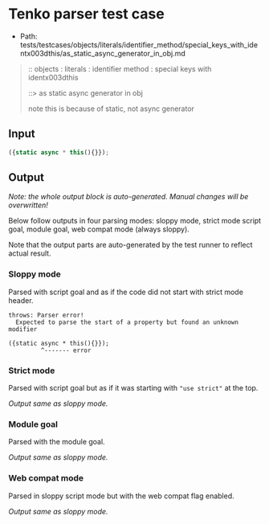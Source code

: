 # Tenko parser test case

- Path: tests/testcases/objects/literals/identifier_method/special_keys_with_identx003dthis/as_static_async_generator_in_obj.md

> :: objects : literals : identifier method : special keys with identx003dthis
>
> ::> as static async generator in obj
>
> note this is because of static, not async generator

## Input

`````js
({static async * this(){}});
`````

## Output

_Note: the whole output block is auto-generated. Manual changes will be overwritten!_

Below follow outputs in four parsing modes: sloppy mode, strict mode script goal, module goal, web compat mode (always sloppy).

Note that the output parts are auto-generated by the test runner to reflect actual result.

### Sloppy mode

Parsed with script goal and as if the code did not start with strict mode header.

`````
throws: Parser error!
  Expected to parse the start of a property but found an unknown modifier

({static async * this(){}});
         ^------- error
`````

### Strict mode

Parsed with script goal but as if it was starting with `"use strict"` at the top.

_Output same as sloppy mode._

### Module goal

Parsed with the module goal.

_Output same as sloppy mode._

### Web compat mode

Parsed in sloppy script mode but with the web compat flag enabled.

_Output same as sloppy mode._
